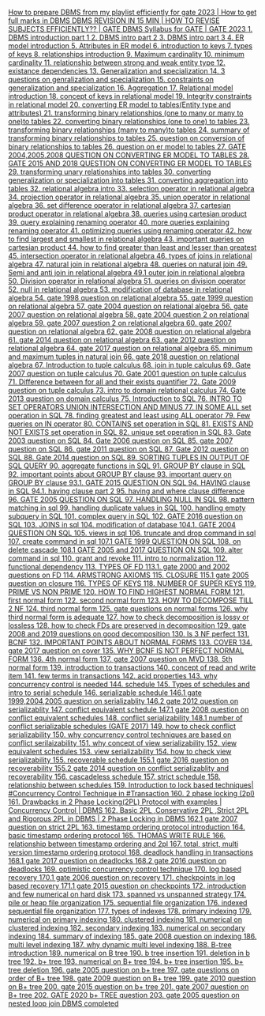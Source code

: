 [
          How to prepare DBMS from my playlist efficiently for gate 2023 | How to get full marks in DBMS
        ](https://www.youtube.com/watch?v=k7Y5SibZhqw&list=PLC36xJgs4dxGcz7nZaxGxxmbJrcgDXhFk&index=1&pp=iAQB)
[
          DBMS REVISION IN 15 MIN | HOW TO REVISE SUBJECTS EFFICIENTLY?? | GATE
        ](https://www.youtube.com/watch?v=y0OCSykdcL8&list=PLC36xJgs4dxGcz7nZaxGxxmbJrcgDXhFk&index=2&pp=iAQB)
[
          DBMS Syllabus for GATE | GATE 2023
        ](https://www.youtube.com/watch?v=uPZXOj0r1co&list=PLC36xJgs4dxGcz7nZaxGxxmbJrcgDXhFk&index=3&pp=iAQB)
[
          1. DBMS introduction part 1
        ](https://www.youtube.com/watch?v=tan9VRf2DxQ&list=PLC36xJgs4dxGcz7nZaxGxxmbJrcgDXhFk&index=4&pp=iAQB)
[
          2. DBMS intro part 2
        ](https://www.youtube.com/watch?v=wlPzW8zrWfs&list=PLC36xJgs4dxGcz7nZaxGxxmbJrcgDXhFk&index=5&pp=iAQB)
[
          3. DBMS intro part 3
        ](https://www.youtube.com/watch?v=SGU9jWnOMPI&list=PLC36xJgs4dxGcz7nZaxGxxmbJrcgDXhFk&index=6&pp=iAQB)
[
          4. ER model introduction
        ](https://www.youtube.com/watch?v=-ZG9FkHJ74s&list=PLC36xJgs4dxGcz7nZaxGxxmbJrcgDXhFk&index=7&pp=iAQB)
[
          5. Attributes in ER model
        ](https://www.youtube.com/watch?v=5w0XOF6vwaU&list=PLC36xJgs4dxGcz7nZaxGxxmbJrcgDXhFk&index=8&pp=iAQB)
[
          6. introduction to keys
        ](https://www.youtube.com/watch?v=vC7T76UQ7yA&list=PLC36xJgs4dxGcz7nZaxGxxmbJrcgDXhFk&index=9&pp=iAQB)
[
          7. types of keys
        ](https://www.youtube.com/watch?v=5JjffWDji24&list=PLC36xJgs4dxGcz7nZaxGxxmbJrcgDXhFk&index=10&pp=iAQB)
[
          8. relationships introduction
        ](https://www.youtube.com/watch?v=RlUELBMALRM&list=PLC36xJgs4dxGcz7nZaxGxxmbJrcgDXhFk&index=11&pp=iAQB)
[
          9. Maximum cardinality
        ](https://www.youtube.com/watch?v=RCrG3L-yO_o&list=PLC36xJgs4dxGcz7nZaxGxxmbJrcgDXhFk&index=12&pp=iAQB)
[
          10. minimum cardinality
        ](https://www.youtube.com/watch?v=YfZ7uh3bEG4&list=PLC36xJgs4dxGcz7nZaxGxxmbJrcgDXhFk&index=13&pp=iAQB)
[
          11. relationship between strong and weak entity type
        ](https://www.youtube.com/watch?v=gt_xX0rKw1s&list=PLC36xJgs4dxGcz7nZaxGxxmbJrcgDXhFk&index=14&pp=iAQB)
[
          12. existance dependencies
        ](https://www.youtube.com/watch?v=PKanjt62n1Q&list=PLC36xJgs4dxGcz7nZaxGxxmbJrcgDXhFk&index=15&pp=iAQB)
[
          13. Generalization and specialization
        ](https://www.youtube.com/watch?v=v65IeuWGy1k&list=PLC36xJgs4dxGcz7nZaxGxxmbJrcgDXhFk&index=16&pp=iAQB)
[
          14. 3 questions on genralization and specialization
        ](https://www.youtube.com/watch?v=PpOP5cL6KR8&list=PLC36xJgs4dxGcz7nZaxGxxmbJrcgDXhFk&index=17&pp=iAQB)
[
          15. constraints on generalization and specialization
        ](https://www.youtube.com/watch?v=AAxuAEbXRlE&list=PLC36xJgs4dxGcz7nZaxGxxmbJrcgDXhFk&index=18&pp=iAQB)
[
          16. Aggregation
        ](https://www.youtube.com/watch?v=iUoG3X_7LVk&list=PLC36xJgs4dxGcz7nZaxGxxmbJrcgDXhFk&index=19&pp=iAQB)
[
          17. Relational model introduction
        ](https://www.youtube.com/watch?v=VxQ52bQsmjs&list=PLC36xJgs4dxGcz7nZaxGxxmbJrcgDXhFk&index=20&pp=iAQB)
[
          18. concept of keys in relational model
        ](https://www.youtube.com/watch?v=VyTNsblZFrI&list=PLC36xJgs4dxGcz7nZaxGxxmbJrcgDXhFk&index=21&pp=iAQB)
[
          19. Integrity constraints in relational model
        ](https://www.youtube.com/watch?v=aKIuEhCUdXY&list=PLC36xJgs4dxGcz7nZaxGxxmbJrcgDXhFk&index=22&pp=iAQB)
[
          20. converting ER model to tables(Entity type and attributes)
        ](https://www.youtube.com/watch?v=ceszZYPPdX8&list=PLC36xJgs4dxGcz7nZaxGxxmbJrcgDXhFk&index=23&pp=iAQB)
[
          21. transforming binary relationships (one to many or many to one)to tables
        ](https://www.youtube.com/watch?v=J-YGCY7ppJ8&list=PLC36xJgs4dxGcz7nZaxGxxmbJrcgDXhFk&index=24&pp=iAQB)
[
          22. converting binary relationships (one to one) to tables
        ](https://www.youtube.com/watch?v=2HlsZAO0TpU&list=PLC36xJgs4dxGcz7nZaxGxxmbJrcgDXhFk&index=25&pp=iAQB)
[
          23. transforming binary relationships (many to many)to tables
        ](https://www.youtube.com/watch?v=pN0rFwz5bug&list=PLC36xJgs4dxGcz7nZaxGxxmbJrcgDXhFk&index=26&pp=iAQB)
[
          24. summary of transforming binary relationships to tables
        ](https://www.youtube.com/watch?v=ZXMAsCPdGXE&list=PLC36xJgs4dxGcz7nZaxGxxmbJrcgDXhFk&index=27&pp=iAQB)
[
          25. question on conversion of binary relationships to tables
        ](https://www.youtube.com/watch?v=l8Cir_D_HeE&list=PLC36xJgs4dxGcz7nZaxGxxmbJrcgDXhFk&index=28&pp=iAQB)
[
          26. question on er model to tables
        ](https://www.youtube.com/watch?v=XBmiMi1Vy0Q&list=PLC36xJgs4dxGcz7nZaxGxxmbJrcgDXhFk&index=29&pp=iAQB)
[
          27. GATE 2004,2005,2008 QUESTION ON CONVERTING ER MODEL TO TABLES
        ](https://www.youtube.com/watch?v=jxLIcKlMQQs&list=PLC36xJgs4dxGcz7nZaxGxxmbJrcgDXhFk&index=30&pp=iAQB)
[
          28. GATE 2015 AND 2018 QUESTION ON CONVERTING ER MODEL TO TABLES
        ](https://www.youtube.com/watch?v=5icrHBotCNU&list=PLC36xJgs4dxGcz7nZaxGxxmbJrcgDXhFk&index=31&pp=iAQB)
[
          29. transforming unary relationships into tables
        ](https://www.youtube.com/watch?v=QCBi0mrVaqc&list=PLC36xJgs4dxGcz7nZaxGxxmbJrcgDXhFk&index=32&pp=iAQB)
[
          30. converting generalization or specialization into tables
        ](https://www.youtube.com/watch?v=GGhTeJiMj9M&list=PLC36xJgs4dxGcz7nZaxGxxmbJrcgDXhFk&index=33&pp=iAQB)
[
          31. converting aggregation into tables
        ](https://www.youtube.com/watch?v=YfzZZwjuXvs&list=PLC36xJgs4dxGcz7nZaxGxxmbJrcgDXhFk&index=34&pp=iAQB)
[
          32. relational algebra intro
        ](https://www.youtube.com/watch?v=SZa2QWx4CLc&list=PLC36xJgs4dxGcz7nZaxGxxmbJrcgDXhFk&index=35&pp=iAQB)
[
          33. selection operator in relational algebra
        ](https://www.youtube.com/watch?v=GlT1tExGkpE&list=PLC36xJgs4dxGcz7nZaxGxxmbJrcgDXhFk&index=36&pp=iAQB)
[
          34. projection operator in relational algebra
        ](https://www.youtube.com/watch?v=mRHuvcSewJc&list=PLC36xJgs4dxGcz7nZaxGxxmbJrcgDXhFk&index=37&pp=iAQB)
[
          35. union operator in relational algebra
        ](https://www.youtube.com/watch?v=nHYwvzK6oz0&list=PLC36xJgs4dxGcz7nZaxGxxmbJrcgDXhFk&index=38&pp=iAQB)
[
          36. set difference operator in relational algebra
        ](https://www.youtube.com/watch?v=bpcms8fDAZM&list=PLC36xJgs4dxGcz7nZaxGxxmbJrcgDXhFk&index=39&pp=iAQB)
[
          37. cartesian product operator in relational algebra
        ](https://www.youtube.com/watch?v=jk2RVP7YmA0&list=PLC36xJgs4dxGcz7nZaxGxxmbJrcgDXhFk&index=40&pp=iAQB)
[
          38. queries using cartesian product
        ](https://www.youtube.com/watch?v=pSlnL3Q2vxY&list=PLC36xJgs4dxGcz7nZaxGxxmbJrcgDXhFk&index=41&pp=iAQB)
[
          39. query explaining renaming operator
        ](https://www.youtube.com/watch?v=JAF5RHhv_bw&list=PLC36xJgs4dxGcz7nZaxGxxmbJrcgDXhFk&index=42&pp=iAQB)
[
          40. more queries explaining renaming operator
        ](https://www.youtube.com/watch?v=F3dTFrFpDow&list=PLC36xJgs4dxGcz7nZaxGxxmbJrcgDXhFk&index=43&pp=iAQB)
[
          41. optimizing queries using renaming operator
        ](https://www.youtube.com/watch?v=ItvJe5-yXEc&list=PLC36xJgs4dxGcz7nZaxGxxmbJrcgDXhFk&index=44&pp=iAQB)
[
          42. how to find largest and smallest in relational algebra
        ](https://www.youtube.com/watch?v=rAAH7VKFfss&list=PLC36xJgs4dxGcz7nZaxGxxmbJrcgDXhFk&index=45&pp=iAQB)
[
          43. important queries on cartesian product
        ](https://www.youtube.com/watch?v=YQHnatisRPo&list=PLC36xJgs4dxGcz7nZaxGxxmbJrcgDXhFk&index=46&pp=iAQB)
[
          44. how to find greater than least and lesser than greatest
        ](https://www.youtube.com/watch?v=ea4IeXHla1E&list=PLC36xJgs4dxGcz7nZaxGxxmbJrcgDXhFk&index=47&pp=iAQB)
[
          45. intersection operator in relational algebra
        ](https://www.youtube.com/watch?v=lhIRviMcW7Q&list=PLC36xJgs4dxGcz7nZaxGxxmbJrcgDXhFk&index=48&pp=iAQB)
[
          46. types of joins in relational algebra
        ](https://www.youtube.com/watch?v=xGYe6Ir-vMg&list=PLC36xJgs4dxGcz7nZaxGxxmbJrcgDXhFk&index=49&pp=iAQB)
[
          47. natural join in relational algebra
        ](https://www.youtube.com/watch?v=UFFMHqiJ3QU&list=PLC36xJgs4dxGcz7nZaxGxxmbJrcgDXhFk&index=50&pp=iAQB)
[
          48. queries on natural join
        ](https://www.youtube.com/watch?v=3LbYvBIdlX0&list=PLC36xJgs4dxGcz7nZaxGxxmbJrcgDXhFk&index=51&pp=iAQB)
[
          49. Semi and anti join in relational algebra
        ](https://www.youtube.com/watch?v=Gd2vvtLLiPE&list=PLC36xJgs4dxGcz7nZaxGxxmbJrcgDXhFk&index=52&pp=iAQB)
[
          49.1 outer join in relational algebra
        ](https://www.youtube.com/watch?v=lqqgq_YPGJY&list=PLC36xJgs4dxGcz7nZaxGxxmbJrcgDXhFk&index=53&pp=iAQB)
[
          50. Division operator in relational algebra
        ](https://www.youtube.com/watch?v=yWxCz8wi0fM&list=PLC36xJgs4dxGcz7nZaxGxxmbJrcgDXhFk&index=54&pp=iAQB)
[
          51. queries on division operator
        ](https://www.youtube.com/watch?v=CSI5NStnhDs&list=PLC36xJgs4dxGcz7nZaxGxxmbJrcgDXhFk&index=55&pp=iAQB)
[
          52. null in relational algebra
        ](https://www.youtube.com/watch?v=nn83FCdWXsM&list=PLC36xJgs4dxGcz7nZaxGxxmbJrcgDXhFk&index=56&pp=iAQB)
[
          53. modification of database in relational algebra
        ](https://www.youtube.com/watch?v=cLtPRM6U4SQ&list=PLC36xJgs4dxGcz7nZaxGxxmbJrcgDXhFk&index=57&pp=iAQB)
[
          54. gate 1998 question on relational algebra
        ](https://www.youtube.com/watch?v=t7_aMo2pkic&list=PLC36xJgs4dxGcz7nZaxGxxmbJrcgDXhFk&index=58&pp=iAQB)
[
          55. gate 1999 question on relational algebra
        ](https://www.youtube.com/watch?v=1Uxt4lhtlrA&list=PLC36xJgs4dxGcz7nZaxGxxmbJrcgDXhFk&index=59&pp=iAQB)
[
          57. gate 2004 question on relational algebra
        ](https://www.youtube.com/watch?v=GJoRhCBG9lo&list=PLC36xJgs4dxGcz7nZaxGxxmbJrcgDXhFk&index=60&pp=iAQB)
[
          56. gate 2007 question on relational algebra
        ](https://www.youtube.com/watch?v=5dgsqCULoY8&list=PLC36xJgs4dxGcz7nZaxGxxmbJrcgDXhFk&index=61&pp=iAQB)
[
          58. gate 2004 question 2 on relational algebra
        ](https://www.youtube.com/watch?v=H89raL0rA14&list=PLC36xJgs4dxGcz7nZaxGxxmbJrcgDXhFk&index=62&pp=iAQB)
[
          59. gate 2007 question 2 on relational algebra
        ](https://www.youtube.com/watch?v=oDvzzF84WBY&list=PLC36xJgs4dxGcz7nZaxGxxmbJrcgDXhFk&index=63&pp=iAQB)
[
          60. gate 2007 question on relational algebra
        ](https://www.youtube.com/watch?v=5KDixYUO_gE&list=PLC36xJgs4dxGcz7nZaxGxxmbJrcgDXhFk&index=64&pp=iAQB)
[
          62. gate 2008 question on relational algebra
        ](https://www.youtube.com/watch?v=vAVa4im8ins&list=PLC36xJgs4dxGcz7nZaxGxxmbJrcgDXhFk&index=65&pp=iAQB)
[
          61. gate 2014 question on relational algebra
        ](https://www.youtube.com/watch?v=q0JxiQ0PgCI&list=PLC36xJgs4dxGcz7nZaxGxxmbJrcgDXhFk&index=66&pp=iAQB)
[
          63. gate 2012 question on relational algebra
        ](https://www.youtube.com/watch?v=n9OZBczL9CM&list=PLC36xJgs4dxGcz7nZaxGxxmbJrcgDXhFk&index=67&pp=iAQB)
[
          64. gate 2017 question on relational algebra
        ](https://www.youtube.com/watch?v=1RHJw7Jh-8M&list=PLC36xJgs4dxGcz7nZaxGxxmbJrcgDXhFk&index=68&pp=iAQB)
[
          65. minimum and maximum tuples in natural join
        ](https://www.youtube.com/watch?v=THVuE-o8zV4&list=PLC36xJgs4dxGcz7nZaxGxxmbJrcgDXhFk&index=69&pp=iAQB)
[
          66. gate 2018 question on relational algebra
        ](https://www.youtube.com/watch?v=w20bgQk7-j0&list=PLC36xJgs4dxGcz7nZaxGxxmbJrcgDXhFk&index=70&pp=iAQB)
[
          67. Introduction to tuple calculus
        ](https://www.youtube.com/watch?v=hIefPt6H8Ks&list=PLC36xJgs4dxGcz7nZaxGxxmbJrcgDXhFk&index=71&pp=iAQB)
[
          68. join in tuple calculus
        ](https://www.youtube.com/watch?v=FJx08o5rwT8&list=PLC36xJgs4dxGcz7nZaxGxxmbJrcgDXhFk&index=72&pp=iAQB)
[
          69. Gate 2007 question on tuple calculus
        ](https://www.youtube.com/watch?v=JM-U9WMkvLI&list=PLC36xJgs4dxGcz7nZaxGxxmbJrcgDXhFk&index=73&pp=iAQB)
[
          70. Gate 2001 question on tuple calculus
        ](https://www.youtube.com/watch?v=yw4DRkqlZCM&list=PLC36xJgs4dxGcz7nZaxGxxmbJrcgDXhFk&index=74&pp=iAQB)
[
          71. Difference between for all and their exists quantifier
        ](https://www.youtube.com/watch?v=wK-41XQW-qk&list=PLC36xJgs4dxGcz7nZaxGxxmbJrcgDXhFk&index=75&pp=iAQB)
[
          72. Gate 2009 question on tuple calculus
        ](https://www.youtube.com/watch?v=eNnGvzTm0J8&list=PLC36xJgs4dxGcz7nZaxGxxmbJrcgDXhFk&index=76&pp=iAQB)
[
          73. intro to domain relational calculus
        ](https://www.youtube.com/watch?v=xOHOga-nntQ&list=PLC36xJgs4dxGcz7nZaxGxxmbJrcgDXhFk&index=77&pp=iAQB)
[
          74. Gate 2013 question on domain calculus
        ](https://www.youtube.com/watch?v=VmYqanPYbZI&list=PLC36xJgs4dxGcz7nZaxGxxmbJrcgDXhFk&index=78&pp=iAQB)
[
          75. Introduction to SQL
        ](https://www.youtube.com/watch?v=AxKfMtwRVOk&list=PLC36xJgs4dxGcz7nZaxGxxmbJrcgDXhFk&index=79&pp=iAQB)
[
          76. INTRO TO SET OPERATORS UNION INTERSECTION AND MINUS
        ](https://www.youtube.com/watch?v=UsfVzaET2nI&list=PLC36xJgs4dxGcz7nZaxGxxmbJrcgDXhFk&index=80&pp=iAQB)
[
          77. IN SOME ALL set operation in SQL
        ](https://www.youtube.com/watch?v=fVVmpILPNME&list=PLC36xJgs4dxGcz7nZaxGxxmbJrcgDXhFk&index=81&pp=iAQB)
[
          78. finding greatest and least using ALL operator
        ](https://www.youtube.com/watch?v=suOPygGpozw&list=PLC36xJgs4dxGcz7nZaxGxxmbJrcgDXhFk&index=82&pp=iAQB)
[
          79. Few queries on IN operator
        ](https://www.youtube.com/watch?v=7wr6vmUS9sU&list=PLC36xJgs4dxGcz7nZaxGxxmbJrcgDXhFk&index=83&pp=iAQB)
[
          80. CONTAINS set operation in SQL
        ](https://www.youtube.com/watch?v=1E3bbFiIOBo&list=PLC36xJgs4dxGcz7nZaxGxxmbJrcgDXhFk&index=84&pp=iAQB)
[
          81. EXISTS AND NOT EXISTS set operation in SQL
        ](https://www.youtube.com/watch?v=IPXBWNNIzQo&list=PLC36xJgs4dxGcz7nZaxGxxmbJrcgDXhFk&index=85&pp=iAQB)
[
          82. unique set operation in SQL
        ](https://www.youtube.com/watch?v=TWlAT8ltx30&list=PLC36xJgs4dxGcz7nZaxGxxmbJrcgDXhFk&index=86&pp=iAQB)
[
          83. Gate 2003 question on SQL
        ](https://www.youtube.com/watch?v=vQ-thX7acyM&list=PLC36xJgs4dxGcz7nZaxGxxmbJrcgDXhFk&index=87&pp=iAQB)
[
          84. Gate 2006 question on SQL
        ](https://www.youtube.com/watch?v=0p2IGSm6h80&list=PLC36xJgs4dxGcz7nZaxGxxmbJrcgDXhFk&index=88&pp=iAQB)
[
          85. gate 2007 question on SQL
        ](https://www.youtube.com/watch?v=ErEFGdaqIdk&list=PLC36xJgs4dxGcz7nZaxGxxmbJrcgDXhFk&index=89&pp=iAQB)
[
          86. gate 2011 question on SQL
        ](https://www.youtube.com/watch?v=nzXrgHfdAok&list=PLC36xJgs4dxGcz7nZaxGxxmbJrcgDXhFk&index=90&pp=iAQB)
[
          87. Gate 2012 question on SQL
        ](https://www.youtube.com/watch?v=unNKy_oNrYw&list=PLC36xJgs4dxGcz7nZaxGxxmbJrcgDXhFk&index=91&pp=iAQB)
[
          88. Gate 2014 question on SQL
        ](https://www.youtube.com/watch?v=AOxM67ttUfQ&list=PLC36xJgs4dxGcz7nZaxGxxmbJrcgDXhFk&index=92&pp=iAQB)
[
          89. SORTING TUPLES IN OUTPUT OF SQL QUERY
        ](https://www.youtube.com/watch?v=w2IvDh54lms&list=PLC36xJgs4dxGcz7nZaxGxxmbJrcgDXhFk&index=93&pp=iAQB)
[
          90. aggregate functions in SQL
        ](https://www.youtube.com/watch?v=2tlhuQFFMIE&list=PLC36xJgs4dxGcz7nZaxGxxmbJrcgDXhFk&index=94&pp=iAQB)
[
          91. GROUP BY clause in SQL
        ](https://www.youtube.com/watch?v=UUo3tBhbj4k&list=PLC36xJgs4dxGcz7nZaxGxxmbJrcgDXhFk&index=95&pp=iAQB)
[
          92. important points about GROUP BY  clause
        ](https://www.youtube.com/watch?v=-ymJx2NLWC8&list=PLC36xJgs4dxGcz7nZaxGxxmbJrcgDXhFk&index=96&pp=iAQB)
[
          93. important query on GROUP BY clause
        ](https://www.youtube.com/watch?v=4kznN8aPf10&list=PLC36xJgs4dxGcz7nZaxGxxmbJrcgDXhFk&index=97&pp=iAQB)
[
          93.1. GATE 2015 QUESTION ON SQL
        ](https://www.youtube.com/watch?v=tWPtazk4q6U&list=PLC36xJgs4dxGcz7nZaxGxxmbJrcgDXhFk&index=98&pp=iAQB)
[
          94.  HAVING clause in SQL
        ](https://www.youtube.com/watch?v=DCenr5ND0mE&list=PLC36xJgs4dxGcz7nZaxGxxmbJrcgDXhFk&index=99&pp=iAQB)
[
          94.1. having clause part 2
        ](https://www.youtube.com/watch?v=NIV2nmj6_lo&list=PLC36xJgs4dxGcz7nZaxGxxmbJrcgDXhFk&index=100&pp=iAQB)
[
          95. having and where clause difference
        ](https://www.youtube.com/watch?v=SeRx3e9AgCY&list=PLC36xJgs4dxGcz7nZaxGxxmbJrcgDXhFk&index=101&pp=iAQB)
[
          96. GATE 2005 QUESTION ON SQL
        ](https://www.youtube.com/watch?v=vCuS7tpxLEI&list=PLC36xJgs4dxGcz7nZaxGxxmbJrcgDXhFk&index=102&pp=iAQB)
[
          97. HANDLING NULL IN SQL
        ](https://www.youtube.com/watch?v=RQhF6MbwG-k&list=PLC36xJgs4dxGcz7nZaxGxxmbJrcgDXhFk&index=103&pp=iAQB)
[
          98. pattern matching in sql
        ](https://www.youtube.com/watch?v=ESMhw0HJHX0&list=PLC36xJgs4dxGcz7nZaxGxxmbJrcgDXhFk&index=104&pp=iAQB)
[
          99. handling duplicate values in SQL
        ](https://www.youtube.com/watch?v=Bku8CY1IbTQ&list=PLC36xJgs4dxGcz7nZaxGxxmbJrcgDXhFk&index=105&pp=iAQB)
[
          100. handling empty subquery in SQL
        ](https://www.youtube.com/watch?v=2bhCzBWuzWk&list=PLC36xJgs4dxGcz7nZaxGxxmbJrcgDXhFk&index=106&pp=iAQB)
[
          101. complex query in SQL
        ](https://www.youtube.com/watch?v=uHRgoMnWVeo&list=PLC36xJgs4dxGcz7nZaxGxxmbJrcgDXhFk&index=107&pp=iAQB)
[
          102. GATE 2016 question on SQL
        ](https://www.youtube.com/watch?v=7Z3EEQ10qv4&list=PLC36xJgs4dxGcz7nZaxGxxmbJrcgDXhFk&index=108&pp=iAQB)
[
          103. JOINS in sql
        ](https://www.youtube.com/watch?v=MuZICuNqk2M&list=PLC36xJgs4dxGcz7nZaxGxxmbJrcgDXhFk&index=109&pp=iAQB)
[
          104. modification of database
        ](https://www.youtube.com/watch?v=UvfqXR98s0g&list=PLC36xJgs4dxGcz7nZaxGxxmbJrcgDXhFk&index=110&pp=iAQB)
[
          104.1. GATE 2004 QUESTION ON SQL
        ](https://www.youtube.com/watch?v=lXoeoG88HPs&list=PLC36xJgs4dxGcz7nZaxGxxmbJrcgDXhFk&index=111&pp=iAQB)
[
          105. views in sql
        ](https://www.youtube.com/watch?v=KKedGpXOwVQ&list=PLC36xJgs4dxGcz7nZaxGxxmbJrcgDXhFk&index=112&pp=iAQB)
[
          106. truncate and drop command in sql
        ](https://www.youtube.com/watch?v=_VbiJlmdXpc&list=PLC36xJgs4dxGcz7nZaxGxxmbJrcgDXhFk&index=113&pp=iAQB)
[
          107. create command in sql
        ](https://www.youtube.com/watch?v=atjCRq2N338&list=PLC36xJgs4dxGcz7nZaxGxxmbJrcgDXhFk&index=114&pp=iAQB)
[
          107.1 GATE 1999 QUESTION ON SQL
        ](https://www.youtube.com/watch?v=AduPLHvzsLI&list=PLC36xJgs4dxGcz7nZaxGxxmbJrcgDXhFk&index=115&pp=iAQB)
[
          108. on delete cascade
        ](https://www.youtube.com/watch?v=PKIuGuRVi4o&list=PLC36xJgs4dxGcz7nZaxGxxmbJrcgDXhFk&index=116&pp=iAQB)
[
          108.1 GATE 2005 and 2017 QUESTION ON SQL
        ](https://www.youtube.com/watch?v=BM_Rvo3ViYA&list=PLC36xJgs4dxGcz7nZaxGxxmbJrcgDXhFk&index=117&pp=iAQB)
[
          109. alter command in sql
        ](https://www.youtube.com/watch?v=pePWDzwMJjw&list=PLC36xJgs4dxGcz7nZaxGxxmbJrcgDXhFk&index=118&pp=iAQB)
[
          110. grant and revoke
        ](https://www.youtube.com/watch?v=Qh4B6jgZtpc&list=PLC36xJgs4dxGcz7nZaxGxxmbJrcgDXhFk&index=119&pp=iAQB)
[
          111. intro to normalization
        ](https://www.youtube.com/watch?v=J2Yt7QU3QoY&list=PLC36xJgs4dxGcz7nZaxGxxmbJrcgDXhFk&index=120&pp=iAQB)
[
          112. functional dependency
        ](https://www.youtube.com/watch?v=GRQ_rqT1SSQ&list=PLC36xJgs4dxGcz7nZaxGxxmbJrcgDXhFk&index=121&pp=iAQB)
[
          113. TYPES OF FD
        ](https://www.youtube.com/watch?v=GoQTTrVv_ts&list=PLC36xJgs4dxGcz7nZaxGxxmbJrcgDXhFk&index=122&pp=iAQB)
[
          113.1. gate 2000 and 2002 questions on FD
        ](https://www.youtube.com/watch?v=DT6L1Ni0X5Q&list=PLC36xJgs4dxGcz7nZaxGxxmbJrcgDXhFk&index=123&pp=iAQB)
[
          114. ARMSTRONG AXIOMS
        ](https://www.youtube.com/watch?v=CIr520pUWi0&list=PLC36xJgs4dxGcz7nZaxGxxmbJrcgDXhFk&index=124&pp=iAQB)
[
          115. CLOSURE
        ](https://www.youtube.com/watch?v=uuZUCxuxmbs&list=PLC36xJgs4dxGcz7nZaxGxxmbJrcgDXhFk&index=125&pp=iAQB)
[
          115.1 gate 2005 question on closure
        ](https://www.youtube.com/watch?v=DVpj5AlDRSo&list=PLC36xJgs4dxGcz7nZaxGxxmbJrcgDXhFk&index=126&pp=iAQB)
[
          116. TYPES OF KEYS
        ](https://www.youtube.com/watch?v=HdQzF5ng3dA&list=PLC36xJgs4dxGcz7nZaxGxxmbJrcgDXhFk&index=127&pp=iAQB)
[
          118. NUMBER OF SUPER KEYS
        ](https://www.youtube.com/watch?v=sihST6iDHco&list=PLC36xJgs4dxGcz7nZaxGxxmbJrcgDXhFk&index=128&pp=iAQB)
[
          119. PRIME VS NON PRIME
        ](https://www.youtube.com/watch?v=zR0wQEhBMPg&list=PLC36xJgs4dxGcz7nZaxGxxmbJrcgDXhFk&index=129&pp=iAQB)
[
          120. HOW TO FIND HIGHEST NORMAL FORM
        ](https://www.youtube.com/watch?v=fjNb3p6rCbo&list=PLC36xJgs4dxGcz7nZaxGxxmbJrcgDXhFk&index=130&pp=iAQB)
[
          121. first normal form
        ](https://www.youtube.com/watch?v=Sl0uSybfb-E&list=PLC36xJgs4dxGcz7nZaxGxxmbJrcgDXhFk&index=131&pp=iAQB)
[
          122. second normal form
        ](https://www.youtube.com/watch?v=F6I0XLSXhlU&list=PLC36xJgs4dxGcz7nZaxGxxmbJrcgDXhFk&index=132&pp=iAQB)
[
          123. HOW TO DECOMPOSE TILL 2 NF
        ](https://www.youtube.com/watch?v=ochPk_GA_wo&list=PLC36xJgs4dxGcz7nZaxGxxmbJrcgDXhFk&index=133&pp=iAQB)
[
          124. third normal form
        ](https://www.youtube.com/watch?v=ugSvyaKE5pk&list=PLC36xJgs4dxGcz7nZaxGxxmbJrcgDXhFk&index=134&pp=iAQB)
[
          125. gate questions on normal forms
        ](https://www.youtube.com/watch?v=CyKM9lmwSPI&list=PLC36xJgs4dxGcz7nZaxGxxmbJrcgDXhFk&index=135&pp=iAQB)
[
          126. why third normal form is adequate
        ](https://www.youtube.com/watch?v=7ZpXNYo0kFk&list=PLC36xJgs4dxGcz7nZaxGxxmbJrcgDXhFk&index=136&pp=iAQB)
[
          127. how to check decomposition is lossy or lossless
        ](https://www.youtube.com/watch?v=XQCSOq1ONXQ&list=PLC36xJgs4dxGcz7nZaxGxxmbJrcgDXhFk&index=137&pp=iAQB)
[
          128. how to check FDs are preserved in decomposition
        ](https://www.youtube.com/watch?v=x8YC_d8tu9o&list=PLC36xJgs4dxGcz7nZaxGxxmbJrcgDXhFk&index=138&pp=iAQB)
[
          129. gate 2008 and 2019 questions on good decomposition
        ](https://www.youtube.com/watch?v=lExwbezPP8A&list=PLC36xJgs4dxGcz7nZaxGxxmbJrcgDXhFk&index=139&pp=iAQB)
[
          130. Is 3 NF perfect
        ](https://www.youtube.com/watch?v=m9YbjDNBDOk&list=PLC36xJgs4dxGcz7nZaxGxxmbJrcgDXhFk&index=140&pp=iAQB)
[
          131. BCNF
        ](https://www.youtube.com/watch?v=cRpUoU8iqHU&list=PLC36xJgs4dxGcz7nZaxGxxmbJrcgDXhFk&index=141&pp=iAQB)
[
          132. IMPORTANT POINTS ABOUT NORMAL FORMS
        ](https://www.youtube.com/watch?v=rdlv4HFqeQ4&list=PLC36xJgs4dxGcz7nZaxGxxmbJrcgDXhFk&index=142&pp=iAQB)
[
          133. COVER
        ](https://www.youtube.com/watch?v=7w9UqIHCqCY&list=PLC36xJgs4dxGcz7nZaxGxxmbJrcgDXhFk&index=143&pp=iAQB)
[
          134. gate 2017 question on cover
        ](https://www.youtube.com/watch?v=EzJ9eagjAPY&list=PLC36xJgs4dxGcz7nZaxGxxmbJrcgDXhFk&index=144&pp=iAQB)
[
          135. WHY BCNF IS NOT PERFECT NORMAL FORM
        ](https://www.youtube.com/watch?v=PHkqT-M5olM&list=PLC36xJgs4dxGcz7nZaxGxxmbJrcgDXhFk&index=145&pp=iAQB)
[
          136. 4th normal form
        ](https://www.youtube.com/watch?v=ix9TVlachFM&list=PLC36xJgs4dxGcz7nZaxGxxmbJrcgDXhFk&index=146&pp=iAQB)
[
          137. gate 2007 question on MVD
        ](https://www.youtube.com/watch?v=5oESxzxntRo&list=PLC36xJgs4dxGcz7nZaxGxxmbJrcgDXhFk&index=147&pp=iAQB)
[
          138. 5th normal form
        ](https://www.youtube.com/watch?v=yu1n6Pt-CZs&list=PLC36xJgs4dxGcz7nZaxGxxmbJrcgDXhFk&index=148&pp=iAQB)
[
          139. introduction to transactions
        ](https://www.youtube.com/watch?v=UUoxlokAo_4&list=PLC36xJgs4dxGcz7nZaxGxxmbJrcgDXhFk&index=149&pp=iAQB)
[
          140. concept of read and write item
        ](https://www.youtube.com/watch?v=a8x5WkHmwp4&list=PLC36xJgs4dxGcz7nZaxGxxmbJrcgDXhFk&index=150&pp=iAQB)
[
          141. few terms in transactions
        ](https://www.youtube.com/watch?v=XMBKmhR54CU&list=PLC36xJgs4dxGcz7nZaxGxxmbJrcgDXhFk&index=151&pp=iAQB)
[
          142. acid properties
        ](https://www.youtube.com/watch?v=HmDXMnDfP3s&list=PLC36xJgs4dxGcz7nZaxGxxmbJrcgDXhFk&index=152&pp=iAQB)
[
          143. why concurrency control is needed
        ](https://www.youtube.com/watch?v=LoBZZWVyvIs&list=PLC36xJgs4dxGcz7nZaxGxxmbJrcgDXhFk&index=153&pp=iAQB)
[
          144. schedule
        ](https://www.youtube.com/watch?v=3Ov1_epZEPg&list=PLC36xJgs4dxGcz7nZaxGxxmbJrcgDXhFk&index=154&pp=iAQB)
[
          145. Types of schedules and intro to serial schedule
        ](https://www.youtube.com/watch?v=NMMVnlbcT5Q&list=PLC36xJgs4dxGcz7nZaxGxxmbJrcgDXhFk&index=155&pp=iAQB)
[
          146. serializable schedule
        ](https://www.youtube.com/watch?v=4FLIJZtae2Q&list=PLC36xJgs4dxGcz7nZaxGxxmbJrcgDXhFk&index=156&pp=iAQB)
[
          146.1 gate 1999,2004,2005 question on serializablity
        ](https://www.youtube.com/watch?v=6cR8gFyYg_k&list=PLC36xJgs4dxGcz7nZaxGxxmbJrcgDXhFk&index=157&pp=iAQB)
[
          146.2 gate 2012 question on serializablity
        ](https://www.youtube.com/watch?v=6-L-rTkIPgI&list=PLC36xJgs4dxGcz7nZaxGxxmbJrcgDXhFk&index=158&pp=iAQB)
[
          147. conflict equivalent schedule
        ](https://www.youtube.com/watch?v=uB6Ab71C6VM&list=PLC36xJgs4dxGcz7nZaxGxxmbJrcgDXhFk&index=159&pp=iAQB)
[
          147.1 gate 2008 question on conflict equivalent schedules
        ](https://www.youtube.com/watch?v=4n2baYFZnNY&list=PLC36xJgs4dxGcz7nZaxGxxmbJrcgDXhFk&index=160&pp=iAQB)
[
          148. conflict serializability
        ](https://www.youtube.com/watch?v=EkDx1S70j1c&list=PLC36xJgs4dxGcz7nZaxGxxmbJrcgDXhFk&index=161&pp=iAQB)
[
          148.1 number of conflict serializable schedules (GATE 2017)
        ](https://www.youtube.com/watch?v=Dgb00UrOv1k&list=PLC36xJgs4dxGcz7nZaxGxxmbJrcgDXhFk&index=162&pp=iAQB)
[
          149. how to check conflict serializability
        ](https://www.youtube.com/watch?v=_mBtIdQg8f8&list=PLC36xJgs4dxGcz7nZaxGxxmbJrcgDXhFk&index=163&pp=iAQB)
[
          150. why concurrency control techniques are based on conflict serilaizability
        ](https://www.youtube.com/watch?v=8kTXvJKwfFY&list=PLC36xJgs4dxGcz7nZaxGxxmbJrcgDXhFk&index=164&pp=iAQB)
[
          151. why concept of view serializability
        ](https://www.youtube.com/watch?v=d5ghPQTexuk&list=PLC36xJgs4dxGcz7nZaxGxxmbJrcgDXhFk&index=165&pp=iAQB)
[
          152. view equivalent schedules
        ](https://www.youtube.com/watch?v=yPTTJ1_SwV8&list=PLC36xJgs4dxGcz7nZaxGxxmbJrcgDXhFk&index=166&pp=iAQB)
[
          153. view serializability
        ](https://www.youtube.com/watch?v=9VUGqYHkTGk&list=PLC36xJgs4dxGcz7nZaxGxxmbJrcgDXhFk&index=167&pp=iAQB)
[
          154. how to check view serializability
        ](https://www.youtube.com/watch?v=2PQkpGyKjwc&list=PLC36xJgs4dxGcz7nZaxGxxmbJrcgDXhFk&index=168&pp=iAQB)
[
          155. recoverable schedule
        ](https://www.youtube.com/watch?v=2QqEclyAzLs&list=PLC36xJgs4dxGcz7nZaxGxxmbJrcgDXhFk&index=169&pp=iAQB)
[
          155.1 gate 2016 question on recoverability
        ](https://www.youtube.com/watch?v=DdjPvjYq-dM&list=PLC36xJgs4dxGcz7nZaxGxxmbJrcgDXhFk&index=170&pp=iAQB)
[
          155.2 gate 2014 question on conflict serializablity and recoverability
        ](https://www.youtube.com/watch?v=AYLHJesw-VY&list=PLC36xJgs4dxGcz7nZaxGxxmbJrcgDXhFk&index=171&pp=iAQB)
[
          156. cascadeless schedule
        ](https://www.youtube.com/watch?v=LLwT9MI_wiQ&list=PLC36xJgs4dxGcz7nZaxGxxmbJrcgDXhFk&index=172&pp=iAQB)
[
          157. strict schedule
        ](https://www.youtube.com/watch?v=qqUxTGLgnWM&list=PLC36xJgs4dxGcz7nZaxGxxmbJrcgDXhFk&index=173&pp=iAQB)
[
          158. relationship between schedules
        ](https://www.youtube.com/watch?v=Wdw1JTjSGnA&list=PLC36xJgs4dxGcz7nZaxGxxmbJrcgDXhFk&index=174&pp=iAQB)
[
          159. Introduction to lock based techniques| #Concurrency Control Technique in #Transaction
        ](https://www.youtube.com/watch?v=K3B8QxOpT_E&list=PLC36xJgs4dxGcz7nZaxGxxmbJrcgDXhFk&index=175&pp=iAQB)
[
          160. 2 phase locking (2pl)
        ](https://www.youtube.com/watch?v=QIBBqk9M4sg&list=PLC36xJgs4dxGcz7nZaxGxxmbJrcgDXhFk&index=176&pp=iAQB)
[
          161. Drawbacks in 2 Phase Locking(2PL) Protocol with examples | Concurrency Control | DBMS
        ](https://www.youtube.com/watch?v=5Z5yeBlXPsA&list=PLC36xJgs4dxGcz7nZaxGxxmbJrcgDXhFk&index=177&pp=iAQB)
[
          162. Basic 2PL ,Conservative 2PL ,Strict 2PL and  Rigorous 2PL in DBMS | 2 Phase Locking in DBMS
        ](https://www.youtube.com/watch?v=UlVLzIPnIFQ&list=PLC36xJgs4dxGcz7nZaxGxxmbJrcgDXhFk&index=178&pp=iAQB)
[
          162.1 gate 2007 question on strict 2PL
        ](https://www.youtube.com/watch?v=7y5w1sON0-s&list=PLC36xJgs4dxGcz7nZaxGxxmbJrcgDXhFk&index=179&pp=iAQB)
[
          163. timestamp ordering protocol introduction
        ](https://www.youtube.com/watch?v=HoKHhcPGMhQ&list=PLC36xJgs4dxGcz7nZaxGxxmbJrcgDXhFk&index=180&pp=iAQB)
[
          164. basic timestamp ordering protocol
        ](https://www.youtube.com/watch?v=ZR8WE-WtnwI&list=PLC36xJgs4dxGcz7nZaxGxxmbJrcgDXhFk&index=181&pp=iAQB)
[
          165. THOMAS WRITE RULE
        ](https://www.youtube.com/watch?v=gpqrtokBaiM&list=PLC36xJgs4dxGcz7nZaxGxxmbJrcgDXhFk&index=182&pp=iAQB)
[
          166. relationship between timestamp ordering and 2pl
        ](https://www.youtube.com/watch?v=hKvMlzKHXLU&list=PLC36xJgs4dxGcz7nZaxGxxmbJrcgDXhFk&index=183&pp=iAQB)
[
          167. total, strict, multi version timestamp ordering protocol
        ](https://www.youtube.com/watch?v=LZGd5GZTsss&list=PLC36xJgs4dxGcz7nZaxGxxmbJrcgDXhFk&index=184&pp=iAQB)
[
          168. deadlock handling in transactions
        ](https://www.youtube.com/watch?v=Be5W_2zheU4&list=PLC36xJgs4dxGcz7nZaxGxxmbJrcgDXhFk&index=185&pp=iAQB)
[
          168.1 gate 2017 question on deadlocks
        ](https://www.youtube.com/watch?v=IZ9m5LyenG0&list=PLC36xJgs4dxGcz7nZaxGxxmbJrcgDXhFk&index=186&pp=iAQB)
[
          168.2 gate 2016 question on deadlocks
        ](https://www.youtube.com/watch?v=SIK-7ZwVmNQ&list=PLC36xJgs4dxGcz7nZaxGxxmbJrcgDXhFk&index=187&pp=iAQB)
[
          169. optimistic concurrency control technique
        ](https://www.youtube.com/watch?v=kPJT05J6_6o&list=PLC36xJgs4dxGcz7nZaxGxxmbJrcgDXhFk&index=188&pp=iAQB)
[
          170. log based recovery
        ](https://www.youtube.com/watch?v=-ADBARllz9U&list=PLC36xJgs4dxGcz7nZaxGxxmbJrcgDXhFk&index=189&pp=iAQB)
[
          170.1  gate 2006 question on recovery
        ](https://www.youtube.com/watch?v=sjHLXU4Jvrk&list=PLC36xJgs4dxGcz7nZaxGxxmbJrcgDXhFk&index=190&pp=iAQB)
[
          171. checkpoints in log based recovery
        ](https://www.youtube.com/watch?v=bR6HJ7fPBCE&list=PLC36xJgs4dxGcz7nZaxGxxmbJrcgDXhFk&index=191&pp=iAQB)
[
          171.1 gate 2015 question on checkpoints
        ](https://www.youtube.com/watch?v=uauhJvJQeZc&list=PLC36xJgs4dxGcz7nZaxGxxmbJrcgDXhFk&index=192&pp=iAQB)
[
          172. introduction and few numerical on hard disk
        ](https://www.youtube.com/watch?v=-Jl8ocuE_Go&list=PLC36xJgs4dxGcz7nZaxGxxmbJrcgDXhFk&index=193&pp=iAQB)
[
          173. spanned vs unspanned strategy
        ](https://www.youtube.com/watch?v=YIKhtmJTr48&list=PLC36xJgs4dxGcz7nZaxGxxmbJrcgDXhFk&index=194&pp=iAQB)
[
          174. pile or heap file organization
        ](https://www.youtube.com/watch?v=rgNUSU6qDIk&list=PLC36xJgs4dxGcz7nZaxGxxmbJrcgDXhFk&index=195&pp=iAQB)
[
          175. sequential file organization
        ](https://www.youtube.com/watch?v=IEa8q0VxHac&list=PLC36xJgs4dxGcz7nZaxGxxmbJrcgDXhFk&index=196&pp=iAQB)
[
          176. indexed sequential file organization
        ](https://www.youtube.com/watch?v=jGBN99jYdNE&list=PLC36xJgs4dxGcz7nZaxGxxmbJrcgDXhFk&index=197&pp=iAQB)
[
          177. types of indexes
        ](https://www.youtube.com/watch?v=2XPJKngxLoc&list=PLC36xJgs4dxGcz7nZaxGxxmbJrcgDXhFk&index=198&pp=iAQB)
[
          178. primary indexing
        ](https://www.youtube.com/watch?v=_xlM2ZzYHSA&list=PLC36xJgs4dxGcz7nZaxGxxmbJrcgDXhFk&index=199&pp=iAQB)
[
          179. numerical on primary indexing
        ](https://www.youtube.com/watch?v=YcXyMtmF3vI&list=PLC36xJgs4dxGcz7nZaxGxxmbJrcgDXhFk&index=200&pp=iAQB)
[
          180. clustered indexing
        ](https://www.youtube.com/watch?v=1JJ8s-KUfog&list=PLC36xJgs4dxGcz7nZaxGxxmbJrcgDXhFk&index=201&pp=iAQB)
[
          181. numerical on clustered indexing
        ](https://www.youtube.com/watch?v=CnUc42gpII0&list=PLC36xJgs4dxGcz7nZaxGxxmbJrcgDXhFk&index=202&pp=iAQB)
[
          182. secondary indexing
        ](https://www.youtube.com/watch?v=WLImkb42ta8&list=PLC36xJgs4dxGcz7nZaxGxxmbJrcgDXhFk&index=203&pp=iAQB)
[
          183. numerical on secondary indexing
        ](https://www.youtube.com/watch?v=XE9KMuthQgw&list=PLC36xJgs4dxGcz7nZaxGxxmbJrcgDXhFk&index=204&pp=iAQB)
[
          184. summary of indexing
        ](https://www.youtube.com/watch?v=buR66yrs9Nc&list=PLC36xJgs4dxGcz7nZaxGxxmbJrcgDXhFk&index=205&pp=iAQB)
[
          185. gate 2008 question on indexing
        ](https://www.youtube.com/watch?v=M7lN8cd9kuo&list=PLC36xJgs4dxGcz7nZaxGxxmbJrcgDXhFk&index=206&pp=iAQB)
[
          186. multi level indexing
        ](https://www.youtube.com/watch?v=Agk9CmLCxf0&list=PLC36xJgs4dxGcz7nZaxGxxmbJrcgDXhFk&index=207&pp=iAQB)
[
          187. why dynamic multi level indexing
        ](https://www.youtube.com/watch?v=I1DfX-mNOL4&list=PLC36xJgs4dxGcz7nZaxGxxmbJrcgDXhFk&index=208&pp=iAQB)
[
          188. B-tree introduction
        ](https://www.youtube.com/watch?v=oSOTLL63-T4&list=PLC36xJgs4dxGcz7nZaxGxxmbJrcgDXhFk&index=209&pp=iAQB)
[
          189. numerical on B tree
        ](https://www.youtube.com/watch?v=Ju9Rno9p3v4&list=PLC36xJgs4dxGcz7nZaxGxxmbJrcgDXhFk&index=210&pp=iAQB)
[
          190. b tree insertion
        ](https://www.youtube.com/watch?v=pGVQJkD08zw&list=PLC36xJgs4dxGcz7nZaxGxxmbJrcgDXhFk&index=211&pp=iAQB)
[
          191. deletion in b tree
        ](https://www.youtube.com/watch?v=NVFrBcbbqwQ&list=PLC36xJgs4dxGcz7nZaxGxxmbJrcgDXhFk&index=212&pp=iAQB)
[
          192. b+ tree
        ](https://www.youtube.com/watch?v=ztzTA3cjQZA&list=PLC36xJgs4dxGcz7nZaxGxxmbJrcgDXhFk&index=213&pp=iAQB)
[
          193. numerical on B+ tree
        ](https://www.youtube.com/watch?v=BqLq7xIerjo&list=PLC36xJgs4dxGcz7nZaxGxxmbJrcgDXhFk&index=214&pp=iAQB)
[
          194. b+ tree insertion
        ](https://www.youtube.com/watch?v=_bjtorIlHcM&list=PLC36xJgs4dxGcz7nZaxGxxmbJrcgDXhFk&index=215&pp=iAQB)
[
          195. b+ tree deletion
        ](https://www.youtube.com/watch?v=s4JCcC6yLbw&list=PLC36xJgs4dxGcz7nZaxGxxmbJrcgDXhFk&index=216&pp=iAQB)
[
          196. gate 2005 question on b+ tree
        ](https://www.youtube.com/watch?v=oefevO-Jzh8&list=PLC36xJgs4dxGcz7nZaxGxxmbJrcgDXhFk&index=217&pp=iAQB)
[
          197. gate questions on order of B+ tree
        ](https://www.youtube.com/watch?v=XQAVJOa0urU&list=PLC36xJgs4dxGcz7nZaxGxxmbJrcgDXhFk&index=218&pp=iAQB)
[
          198. gate 2009 question on B+ tree
        ](https://www.youtube.com/watch?v=mM4tGqP7kr4&list=PLC36xJgs4dxGcz7nZaxGxxmbJrcgDXhFk&index=219&pp=iAQB)
[
          199. gate 2010 question on B+ tree
        ](https://www.youtube.com/watch?v=TfI2_W6sFfY&list=PLC36xJgs4dxGcz7nZaxGxxmbJrcgDXhFk&index=220&pp=iAQB)
[
          200. gate 2015 question on b+ tree
        ](https://www.youtube.com/watch?v=_6V7VcwxMdM&list=PLC36xJgs4dxGcz7nZaxGxxmbJrcgDXhFk&index=221&pp=iAQB)
[
          201. gate 2007 question on B+ tree
        ](https://www.youtube.com/watch?v=Mmt8YYi-usU&list=PLC36xJgs4dxGcz7nZaxGxxmbJrcgDXhFk&index=222&pp=iAQB)
[
          202. GATE 2020 b+ TREE question
        ](https://www.youtube.com/watch?v=YO0f9yQI19I&list=PLC36xJgs4dxGcz7nZaxGxxmbJrcgDXhFk&index=223&pp=iAQB)
[
          203. gate 2005 question on nested loop join
        ](https://www.youtube.com/watch?v=3Ui4tCS4iKM&list=PLC36xJgs4dxGcz7nZaxGxxmbJrcgDXhFk&index=224&pp=iAQB)
[
          DBMS completed
        ](https://www.youtube.com/watch?v=jXK-_RkqnaI&list=PLC36xJgs4dxGcz7nZaxGxxmbJrcgDXhFk&index=225&pp=iAQB)
